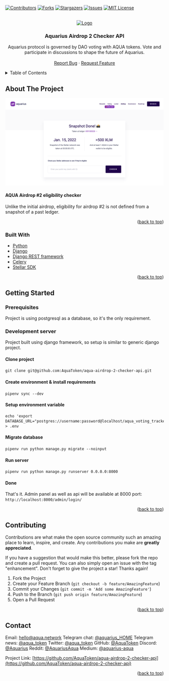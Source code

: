 <div id="top"></div>


<!-- PROJECT SHIELDS -->
[![Contributors][contributors-shield]][contributors-url]
[![Forks][forks-shield]][forks-url]
[![Stargazers][stars-shield]][stars-url]
[![Issues][issues-shield]][issues-url]
[![MIT License][license-shield]][license-url]



<!-- PROJECT LOGO -->
<br />
<div align="center">
  <a href="https://github.com/AquaToken/aqua-airdrop-2-checker-api">
    <img src="https://aqua.network/assets/img/header-logo.svg" alt="Logo" width="250" height="80">
  </a>

<h3 align="center">Aquarius Airdrop 2 Checker API</h3>

  <p align="center">
    Aquarius protocol is governed by DAO voting with AQUA tokens. Vote and participate in discussions to shape the future of Aquarius.
    <br />
    <br />
    <a href="https://github.com/AquaToken/aqua-airdrop-2-checker-api/issues">Report Bug</a>
    ·
    <a href="https://vote.aqua.network/">Request Feature</a>
  </p>
</div>



<!-- TABLE OF CONTENTS -->
<details>
  <summary>Table of Contents</summary>
  <ol>
    <li>
      <a href="#about-the-project">About The Project</a>
      <ul>
        <li><a href="#built-with">Built With</a></li>
      </ul>
    </li>
    <li>
      <a href="#getting-started">Getting Started</a>
      <ul>
        <li><a href="#prerequisites">Prerequisites</a></li>
        <li><a href="#development-server">Development server</a></li>
      </ul>
    </li>
    <li><a href="#contributing">Contributing</a></li>
    <li><a href="#contact">Contact</a></li>
  </ol>
</details>



<!-- ABOUT THE PROJECT -->
## About The Project

[![Airdrop 2 Screen Shot][product-screenshot]](https://aqua.network/airdrop2)


#### AQUA Airdrop #2 eligibility checker
Unlike the initial airdrop, eligibility for airdrop #2 is not defined from a snapshot of a past ledger.

<p align="right">(<a href="#top">back to top</a>)</p>



### Built With

* [Python](https://python.org/)
* [Django](https://www.djangoproject.com/)
* [Django REST framework](https://www.django-rest-framework.org/)
* [Celery](https://docs.celeryq.dev/en/stable/getting-started/introduction.html)
* [Stellar SDK](https://pypi.org/project/stellar-sdk/)

<p align="right">(<a href="#top">back to top</a>)</p>



<!-- GETTING STARTED -->

## Getting Started

### Prerequisites
Project is using postgresql as a database, so it's the only requirement.

### Development server
Project built using django framework, so setup is similar to generic django project.

#### Clone project
`git clone git@github.com:AquaToken/aqua-airdrop-2-checker-api.git`

#### Create environment & install requirements
`pipenv sync --dev`

#### Setup environment variable
```
echo 'export DATABASE_URL="postgres://username:password@localhost/aqua_voting_tracker"' > .env
```

#### Migrate database
`pipenv run python manage.py migrate --noinput`

#### Run server
`pipenv run python manage.py runserver 0.0.0.0:8000`

#### Done
That's it. Admin panel as well as api will be available at 8000 port: `http://localhost:8000/admin/login/`


<p align="right">(<a href="#top">back to top</a>)</p>


<!-- CONTRIBUTING -->
## Contributing

Contributions are what make the open source community such an amazing place to learn, inspire, and create. Any contributions you make are **greatly appreciated**.

If you have a suggestion that would make this better, please fork the repo and create a pull request. You can also simply open an issue with the tag "enhancement".
Don't forget to give the project a star! Thanks again!

1. Fork the Project
2. Create your Feature Branch (`git checkout -b feature/AmazingFeature`)
3. Commit your Changes (`git commit -m 'Add some AmazingFeature'`)
4. Push to the Branch (`git push origin feature/AmazingFeature`)
5. Open a Pull Request

<p align="right">(<a href="#top">back to top</a>)</p>



<!-- CONTACT -->
## Contact

Email: [hello@aqua.network](mailto:hello@aqua.network)
Telegram chat: [@aquarius_HOME](https://t.me/aquarius_HOME)
Telegram news: [@aqua_token](https://t.me/aqua_token)
Twitter: [@aqua_token](https://twitter.com/aqua_token)
GitHub: [@AquaToken](https://github.com/AquaToken)
Discord: [@Aquarius](https://discord.gg/sgzFscHp4C)
Reddit: [@AquariusAqua](https://www.reddit.com/r/AquariusAqua/)
Medium: [@aquarius-aqua](https://medium.com/aquarius-aqua)

Project Link: [https://github.com/AquaToken/aqua-airdrop-2-checker-api](https://github.com/AquaToken/aqua-airdrop-2-checker-api)

<p align="right">(<a href="#top">back to top</a>)</p>



<!-- MARKDOWN LINKS & IMAGES -->
<!-- https://www.markdownguide.org/basic-syntax/#reference-style-links -->
[contributors-shield]: https://img.shields.io/github/contributors/AquaToken/aqua-airdrop-2-checker-api.svg?style=for-the-badge
[contributors-url]: https://github.com/AquaToken/aqua-airdrop-2-checker-api/graphs/contributors
[forks-shield]: https://img.shields.io/github/forks/AquaToken/aqua-airdrop-2-checker-api.svg?style=for-the-badge
[forks-url]: https://github.com/AquaToken/aqua-airdrop-2-checker-api/network/members
[stars-shield]: https://img.shields.io/github/stars/AquaToken/aqua-airdrop-2-checker-api.svg?style=for-the-badge
[stars-url]: https://github.com/AquaToken/aqua-airdrop-2-checker-api/stargazers
[issues-shield]: https://img.shields.io/github/issues/AquaToken/aqua-airdrop-2-checker-api.svg?style=for-the-badge
[issues-url]: https://github.com/AquaToken/aqua-airdrop-2-checker-api/issues
[license-shield]: https://img.shields.io/github/license/AquaToken/aqua-airdrop-2-checker-api.svg?style=for-the-badge
[license-url]: https://github.com/AquaToken/aqua-airdrop-2-checker-api/blob/master/LICENSE.txt
[product-screenshot]: images/screenshot.png
